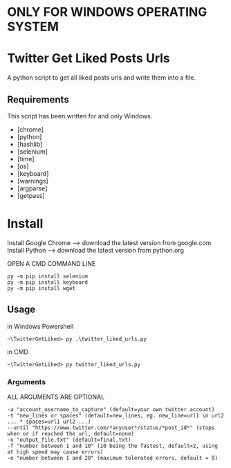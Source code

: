 # ONLY FOR WINDOWS OPERATING SYSTEM
# Twitter Get Liked Posts Urls

A python script to get all liked posts urls and write them into a file.

## Requirements

This script has been written for and only Windows.

- [chrome]
- [python]
- [hashlib]
- [selenium]
- [time]
- [os]
- [keyboard]
- [warnings]
- [argparse]
- [getpass]

# Install

Install Google Chrome --> download the latest version from google.com
Install Python --> download the latest version from python.org

OPEN A CMD COMMAND LINE

````
py -m pip install selenium
py -m pip install keyboard
py -m pip install wget
````

## Usage

in Windows Powershell
```
~\TwitterGetLiked> py .\twitter_liked_urls.py 
```
in CMD
```
~\TwitterGetLiked> py twitter_liked_urls.py 
```

### Arguments

ALL ARGUMENTS ARE OPTIONAL

```
-a "account_username_to_capture" (default=your own twitter account) 
-t "new_lines or spaces" (default=new_lines, eg. new_line=url1 \n url2 ... * spaces=url1 url2 ...)
--until "https://www.twitter.com/*anyuser*/status/*post_id*" (stops when or if reached the url, default=none) 
-o "output_file.txt" (default=final.txt) 
-f "number between 1 and 10" (10 being the fastest, default=2, using at high speed may cause errors) 
-e "number between 1 and 20" (maximum tolerated errors, default = 8)
```
